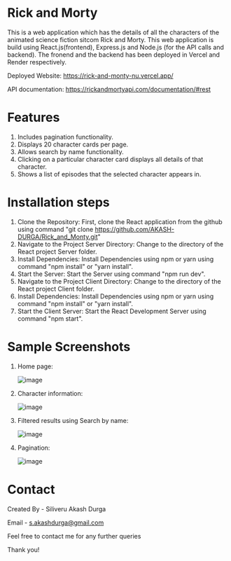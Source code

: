 # Rick and Morty

This is a web application which has the details of all the characters of the animated science fiction sitcom Rick and Morty. This web application is build using React.js(frontend), Express.js and Node.js (for the API calls and backend). The fronend and the backend has been deployed in Vercel and Render respectively.

Deployed Website: https://rick-and-monty-nu.vercel.app/ 

API documentation: https://rickandmortyapi.com/documentation/#rest

# Features
1) Includes pagination functionality.
2) Displays 20 character cards per page.
3) Allows search by name functionality.
4) Clicking on a particular character card displays all details of that character.
5) Shows a list of episodes that the selected character appears in.
   
# Installation steps
1) Clone the Repository: First, clone the React application from the github using command "git clone https://github.com/AKASH-DURGA/Rick_and_Monty.git"
2) Navigate to the Project Server Directory: Change to the directory of the React project Server folder.
3) Install Dependencies: Install Dependencies using npm or yarn using command "npm install" or  "yarn install".
4) Start the Server: Start the Server using command "npm run dev".
5) Navigate to the Project Client Directory: Change to the directory of the React project Client folder.
6) Install Dependencies: Install Dependencies using npm or yarn using command "npm install" or  "yarn install".
7) Start the Client Server: Start the React Development Server using command "npm start".


# Sample Screenshots

1) Home page:
   
   ![image](https://github.com/AKASH-DURGA/Rick_and_Monty/assets/92878802/9904e924-03bc-4036-9490-068005865d4a)

2) Character information:

   ![image](https://github.com/AKASH-DURGA/Rick_and_Monty/assets/92878802/f54b568e-45f7-4c3b-99cc-eb821f4f6f68)

3) Filtered results using Search by name:

   ![image](https://github.com/AKASH-DURGA/Rick_and_Monty/assets/92878802/b301748e-ec1d-4589-9cf0-84d213600f7a)

4) Pagination:

   ![image](https://github.com/AKASH-DURGA/Rick_and_Monty/assets/92878802/bfd3e410-ddb1-4e4e-9c7b-ab5c5536aafc)

# Contact

Created By - Siliveru Akash Durga

Email - s.akashdurga@gmail.com

Feel free to contact me for any further queries

Thank you!







   

